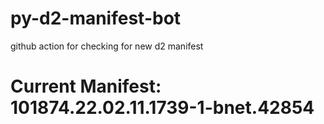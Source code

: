 # py-d2-manifest-bot
github action for checking for new d2 manifest

# Current Manifest: 101874.22.02.11.1739-1-bnet.42854